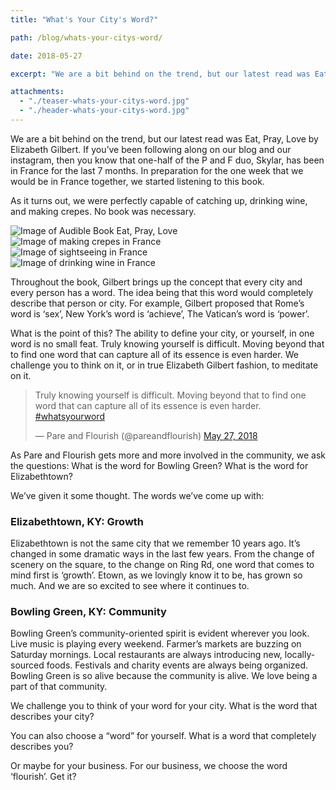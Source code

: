 ```yaml
---
title: "What's Your City's Word?"

path: /blog/whats-your-citys-word/

date: 2018-05-27

excerpt: "We are a bit behind on the trend, but our latest read was Eat, Pray, Love by Elizabeth Gilbert."

attachments:
  - "./teaser-whats-your-citys-word.jpg"
  - "./header-whats-your-citys-word.jpg"
---
```




<div class="row">
  <div class="col-md-8 col-sm-9">
    <p>We are a bit behind on the trend, but our latest read was Eat, Pray, Love by Elizabeth Gilbert. If you’ve been following along on our blog and our instagram, then you know that one-half of the P and F duo, Skylar, has been in France for the last 7 months. In preparation for the one week that we would be in France together, we started listening to this book.</p>
    <p>As it turns out, we were perfectly capable of catching up, drinking wine, and making crepes. No book was necessary. </p>
  </div>
  <div class="col-md-4 col-sm-3">
    <img class="img-responsive noImageStyling" src="/assets/images/posts/citys-word/audible-book.png" alt="Image of Audible Book Eat, Pray, Love">
  </div>
</div>

<div class="row">
  <div class="col-sm-4 col-xs-12">
    <img class="img-responsive" src="/assets/images/posts/citys-word/france-making-crepes.jpg" alt="Image of making crepes in France">
  </div>
  <div class="col-sm-4 col-xs-12">
    <img class="img-responsive" src="/assets/images/posts/citys-word/france-sightseeing.jpg" alt="Image of sightseeing in France">
  </div>
  <div class="col-sm-4 col-xs-12">
    <img class="img-responsive" src="/assets/images/posts/citys-word/france-drinking-wine.jpg" alt="Image of drinking wine in France">
  </div>
</div>

Throughout the book, Gilbert brings up the concept that every city and every person has a word. The idea being that this word would completely describe that person or city. For example, Gilbert proposed that Rome’s word is ‘sex’, New York’s word is ‘achieve’, The Vatican’s word is ‘power’. 

What is the point of this? The ability to define your city, or yourself, in one word is no small feat. Truly knowing yourself is difficult. Moving beyond that to find one word that can capture all of its essence is even harder. We challenge you to think on it, or in true Elizabeth Gilbert fashion, to meditate on it. 

<blockquote class="twitter-tweet tw-align-center" data-lang="en"><p lang="en" dir="ltr">Truly knowing yourself is difficult. Moving beyond that to find one word that can capture all of its essence is even harder. <a href="https://twitter.com/hashtag/whatsyourword?src=hash&amp;ref_src=twsrc%5Etfw">#whatsyourword</a></p>&mdash; Pare and Flourish (@pareandflourish) <a href="https://twitter.com/pareandflourish/status/1000723486455881729?ref_src=twsrc%5Etfw">May 27, 2018</a></blockquote>
<script async src="https://platform.twitter.com/widgets.js" charset="utf-8"></script>


As Pare and Flourish gets more and more involved in the community, we ask the questions:  What is the word for Bowling Green? What is the word for Elizabethtown? 

We’ve given it some thought. The words we’ve come up with:

### Elizabethtown, KY: Growth

Elizabethtown is not the same city that we remember 10 years ago. It’s changed in some dramatic ways in the last few years. From the change of scenery on the square, to the change on Ring Rd, one word that comes to mind first is ‘growth’. Etown, as we lovingly know it to be, has grown so much. And we are so excited to see where it continues to. 

### Bowling Green, KY:  Community

Bowling Green’s community-oriented spirit is evident wherever you look. Live music is playing every weekend. Farmer’s markets are buzzing on Saturday mornings. Local restaurants are always introducing new, locally-sourced foods. Festivals and charity events are always being organized. Bowling Green is so alive because the community is alive. We love being a part of that community.

We challenge you to think of your word for your city. What is the word that describes your city? 

You can also choose a “word” for yourself. What is a word that completely describes you? 

Or maybe for your business. For our business, we choose the word ‘flourish’. Get it? 